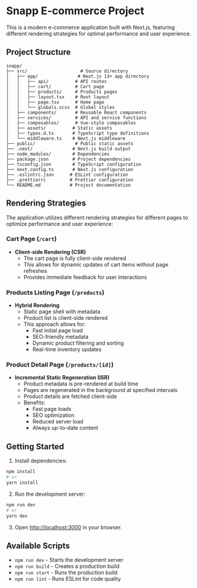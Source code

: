 # Snapp E-commerce Project

This is a modern e-commerce application built with Next.js, featuring different rendering strategies for optimal performance and user experience.

## Project Structure

```
snapp/
├── src/                    # Source directory
│   ├── app/               # Next.js 13+ app directory
│   │   ├── api/          # API routes
│   │   ├── cart/         # Cart page
│   │   ├── products/     # Products pages
│   │   ├── layout.tsx    # Root layout
│   │   ├── page.tsx      # Home page
│   │   └── globals.scss  # Global styles
│   ├── components/       # Reusable React components
│   ├── services/         # API and service functions
│   ├── composables/      # Vue-style composables
│   ├── assets/          # Static assets
│   ├── types.d.ts       # TypeScript type definitions
│   └── middleware.ts    # Next.js middleware
├── public/               # Public static assets
├── .next/               # Next.js build output
├── node_modules/        # Dependencies
├── package.json         # Project dependencies
├── tsconfig.json        # TypeScript configuration
├── next.config.ts       # Next.js configuration
├── .eslintrc.json      # ESLint configuration
├── .prettierrc         # Prettier configuration
└── README.md           # Project documentation
```

## Rendering Strategies

The application utilizes different rendering strategies for different pages to optimize performance and user experience:

### Cart Page (`/cart`)

- **Client-side Rendering (CSR)**
  - The cart page is fully client-side rendered
  - This allows for dynamic updates of cart items without page refreshes
  - Provides immediate feedback for user interactions

### Products Listing Page (`/products`)

- **Hybrid Rendering**
  - Static page shell with metadata
  - Product list is client-side rendered
  - This approach allows for:
    - Fast initial page load
    - SEO-friendly metadata
    - Dynamic product filtering and sorting
    - Real-time inventory updates

### Product Detail Page (`/products/[id]`)

- **Incremental Static Regeneration (ISR)**
  - Product metadata is pre-rendered at build time
  - Pages are regenerated in the background at specified intervals
  - Product details are fetched client-side
  - Benefits:
    - Fast page loads
    - SEO optimization
    - Reduced server load
    - Always up-to-date content

## Getting Started

1. Install dependencies:

```bash
npm install
# or
yarn install
```

2. Run the development server:

```bash
npm run dev
# or
yarn dev
```

3. Open [http://localhost:3000](http://localhost:3000) in your browser.

## Available Scripts

- `npm run dev` - Starts the development server
- `npm run build` - Creates a production build
- `npm run start` - Runs the production build
- `npm run lint` - Runs ESLint for code quality

